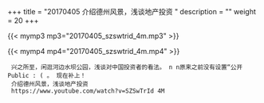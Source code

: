 +++
title = "20170405  介绍德州风景，浅谈地产投资 "
description = ""
weight = 20
+++

{{< mymp3 mp3="20170405_szswtrid_4m.mp3" >}}

{{< mymp4 mp4="20170405_szswtrid_4m.mp4" >}}

     兴之所至，闲逛河边水坝公园，浅谈对中国投资者的看法。 n n原来之前没有设置“公开Public : ( 。 现在补上！ 
     介绍德州风景，浅谈地产投资 
     https://www.youtube.com/watch?v=SZSwTrId 4M 
